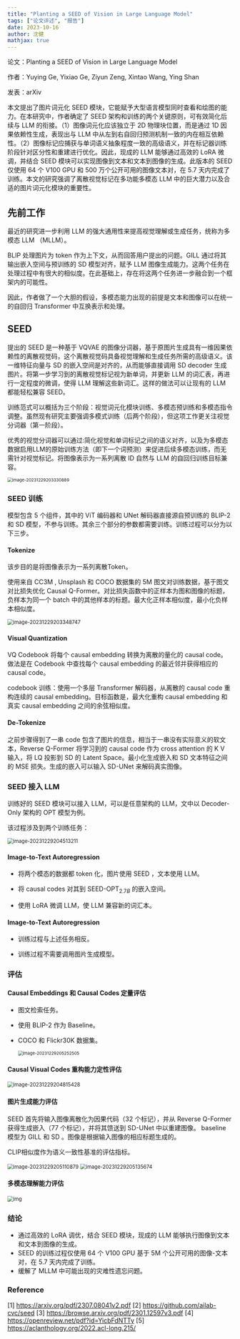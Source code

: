 ```yaml
---
title: "Planting a SEED of Vision in Large Language Model"
tags: ["论文评述", "报告"]
date: 2023-10-16
author: 沈健
mathjax: true
---
```


论文：Planting a SEED of Vision in Large Language Model

作者：Yuying Ge, Yixiao Ge, Ziyun Zeng, Xintao Wang, Ying Shan

发表：arXiv

本文提出了图片词元化 SEED 模块，它能赋予大型语言模型同时查看和绘图的能力。在本研究中，作者确定了 SEED 架构和训练的两个关键原则，可有效简化后续与 LLM 的衔接。（1）图像词元化应该独立于 2D 物理块位置，而是通过 1D 因果依赖性生成，表现出与 LLM 中从左到右自回归预测机制一致的内在相互依赖性。（2）图像标记应捕获与单词语义抽象程度一致的高级语义，并在标记器训练阶段针对区分性和重建进行优化。因此，现成的 LLM 能够通过高效的 LoRA 微调，并结合 SEED 模块可以实现图像到文本和文本到图像的生成。此版本的 SEED 仅使用 64 个 V100 GPU 和 500 万个公开可用的图像文本对，在 5.7 天内完成了训练。本文的研究强调了离散视觉标记在多功能多模态 LLM 中的巨大潜力以及合适的图片词元化模块的重要性。


## 先前工作

最近的研究进一步利用 LLM 的强大通用性来提高视觉理解或生成任务，统称为多模态 LLM （MLLM）。

BLIP 处理图片为 token 作为上下文，从而回答用户提出的问题。GILL 通过将其输出嵌入空间与预训练的 SD 模型对齐，赋予 LLM 图像生成能力。这两个任务在处理过程中有很大的相似度。在此基础上，存在将这两个任务进一步融合到一个框架内的可能性。

因此，作者做了一个大胆的假设，多模态能力出现的前提是文本和图像可以在统一的自回归 Transformer 中互换表示和处理。


## SEED

提出的 SEED 是一种基于 VQVAE 的图像分词器，基于原图片生成具有一维因果依赖性的离散视觉码，这个离散视觉码具备视觉理解和生成任务所需的高级语义。该一维特征向量与 SD 的嵌入空间是对齐的，从而能够直接调用 SD decoder 生成图片。将第一步学习到的离散视觉标记视为新单词，并更新 LLM 的词汇表，再进行一定程度的微调，使得 LLM 理解这些新词汇。这样的做法可以让现有的 LLM 都能轻松兼容 SEED。

训练范式可以概括为三个阶段：视觉词元化模块训练、多模态预训练和多模态指令调整。虽然现有研究主要强调多模式训练（后两个阶段），但这项工作更关注视觉分词器（第一阶段）。

优秀的视觉分词器可以通过:简化视觉和单词标记之间的语义对齐，以及为多模态数据启用LLM的原始训练方法（即下一个词预测）来促进后续多模态训练，而无需针对视觉标记。将图像表示为一系列离散 ID 自然与 LLM 的自回归训练目标兼容。

<img src="https://gcore.jsdelivr.net/gh/silent-shen/Online_Image/202312292053133.png" alt="image-20231229203330889" style="zoom: 67%;" />



### SEED 训练

模型包含 5 个组件，其中的 ViT 编码器和 UNet 解码器直接源自预训练的 BLIP-2 和 SD 模型，不参与训练。其余三个部分的参数都需要训练。训练过程可以分为以下三步。

#### Tokenize

该步目的是将图像表示为一系列离散Token。

使用来自 CC3M , Unsplash 和 COCO 数据集的 5M 图文对训练数据，基于图文对比损失优化 Causal Q-Former。对比损失函数中的正样本为图和图像的标题，负样本为同一个 batch 中的其他样本的标题。最大化正样本相似度，最小化负样本相似度。

<img src="https://gcore.jsdelivr.net/gh/silent-shen/Online_Image/202312292053519.png" alt="image-20231229203348747" style="zoom:80%;" />

#### Visual Quantization

VQ Codebook 将每个 causal embedding 转换为离散的量化的 causal code。做法是在 Codebook 中查找每个 causal embedding 的最近邻并获得相应的 causal code。

codebook 训练：使用一个多层 Transformer 解码器，从离散的 causal code 重构连续的 causal embedding。目标函数是，最大化重构 causal embedding 和真实 causal embedding 之间的余弦相似度。

#### De-Tokenize

之前步骤得到了一串 code 包含了图片的信息，相当于一串没有实际意义的软文本，Reverse Q-Former 将学习到的 causal code 作为 cross attention 的 K V 输入，将 LQ 投影到 SD 的 Latent Space。最小化生成嵌入和 SD 文本特征之间的 MSE 损失。生成的嵌入可以输入 SD-UNet 来解码真实图像。

### SEED 接入 LLM

训练好的 SEED 模块可以接入 LLM，可以是任意架构的 LLM，文中以 Decoder-Only 架构的 OPT 模型为例。

该过程涉及到两个训练任务：

<img src="https://gcore.jsdelivr.net/gh/silent-shen/Online_Image/202312292053532.png" alt="image-20231229204513211" style="zoom:80%;" />

#### Image-to-Text Autoregression

- 将两个模态的数据都 token 化，图片使用 SEED ，文本使用 LLM。

- 将 causal codes 对其到 $\text{SEED-OPT}_{2.7B}$ 的嵌入空间。

- 使用 LoRA 微调 LLM，使 LLM 兼容新的词汇本。

#### Image-to-Text Autoregression

- 训练过程与上述任务相反。

- 训练过程不需要调用图片生成模型。

### 评估

#### Causal Embeddings 和 Causal Codes 定量评估

- 图文检索任务。

- 使用 BLIP-2 作为 Baseline。

- COCO 和 Flickr30K 数据集。

  <img src="https://gcore.jsdelivr.net/gh/silent-shen/Online_Image/202312292053870.png" alt="image-20231229205252505" style="zoom:67%;" />

#### Causal Visual Codes 重构能力定性评估

<img src="https://gcore.jsdelivr.net/gh/silent-shen/Online_Image/202312292053071.png" alt="image-20231229204815428" style="zoom:80%;" />

#### 图片生成能力评估

SEED 首先将输入图像离散化为因果代码（32 个标记），并从 Reverse Q-Former 获得生成嵌入（77 个标记），并将其馈送到 SD-UNet 中以重建图像。
baseline 模型为 GILL 和 SD 。图像是根据输入图像的相应标题生成的。

CLIP相似度作为语义一致性基准的评估指标。

<img src="https://gcore.jsdelivr.net/gh/silent-shen/Online_Image/202312292053373.png" alt="image-20231229205110879" style="zoom: 80%;" />

<img src="https://gcore.jsdelivr.net/gh/silent-shen/Online_Image/202312292053111.png" alt="image-20231229205135674" style="zoom: 80%;" />



#### 多模态理解能力评估

<img src="https://cdn.nlark.com/yuque/0/2023/png/34436368/1703854875434-bb28fa5b-966d-4f42-9cbb-57f7e5234e03.png" alt="img" style="zoom:80%;" />


### 结论

- 通过高效的 LoRA 调优，结合 SEED 模块，现成的 LLM 能够执行图像到文本和文本到图像的生成。
- SEED 的训练过程仅使用 64 个 V100 GPU 基于 5M 个公开可用的图像-文本对，在 5.7 天内完成了训练。
- 缓解了 MLLM 中可能出现的灾难性遗忘问题。

### Reference

[1] https://arxiv.org/pdf/2307.08041v2.pdf
[2] https://github.com/ailab-cvc/seed
[3] https://browse.arxiv.org/pdf/2301.12597v3.pdf
[4] https://openreview.net/pdf?id=YicbFdNTTy
[5] https://aclanthology.org/2022.acl-long.215/